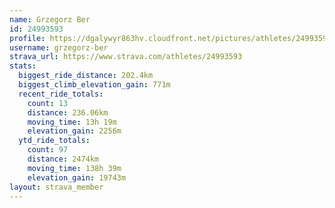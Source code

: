 ```yaml
---
name: Grzegorz Ber
id: 24993593
profile: https://dgalywyr863hv.cloudfront.net/pictures/athletes/24993593/7453165/11/large.jpg
username: grzegorz-ber
strava_url: https://www.strava.com/athletes/24993593
stats:
  biggest_ride_distance: 202.4km
  biggest_climb_elevation_gain: 771m
  recent_ride_totals:
    count: 13
    distance: 236.06km
    moving_time: 13h 19m
    elevation_gain: 2256m
  ytd_ride_totals:
    count: 97
    distance: 2474km
    moving_time: 138h 39m
    elevation_gain: 19743m
layout: strava_member
--- 
```

